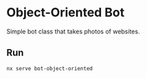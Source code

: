 # Object-Oriented Bot

Simple bot class that takes photos of websites.

## Run

```bash
nx serve bot-object-oriented
```
